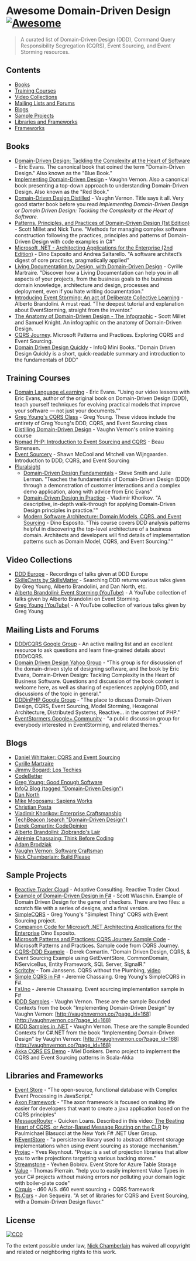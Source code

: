 # Awesome Domain-Driven Design [![Awesome](https://cdn.rawgit.com/sindresorhus/awesome/d7305f38d29fed78fa85652e3a63e154dd8e8829/media/badge.svg)](https://github.com/sindresorhus/awesome)

> A curated list of Domain-Driven Design (DDD), Command Query Responsibility Segregation (CQRS), Event Sourcing, and Event Storming resources.

## Contents

- [Books](#books)
- [Training Courses](#training-courses)
- [Video Collections](#video-collections)
- [Mailing Lists and Forums](#mailing-lists-and-forums)
- [Blogs](#blogs)
- [Sample Projects](#sample-projects)
- [Libraries and Frameworks](#libraries-and-frameworks)
- [Frameworks](#frameworks)

## Books

- [Domain-Driven Design: Tackling the Complexity at the Heart of Software](https://amzn.com/0321125215) - Eric Evans.  The canonical book that coined the term "Domain-Driven Design."  Also known as the "Blue Book."
- [Implementing Domain-Driven Design](https://vaughnvernon.co/?page_id=168#iddd) - Vaughn Vernon.  Also a canonical book presenting a top-down approach to understanding Domain-Driven Design.  Also known as the "Red Book."
- [Domain-Driven Design Distilled](https://www.amazon.com/Domain-Driven-Design-Distilled-Vaughn-Vernon/dp/0134434420) - Vaughn Vernon.  Title says it all.  Very good starter book before you read *Implementing Domain-Driven Design* or *Domain Driven Design: Tackling the Complexity at the Heart of Software.*  
- [Patterns, Principles, and Practices of Domain-Driven Design (1st Edition)](https://www.amazon.com/Patterns-Principles-Practices-Domain-Driven-Design/dp/1118714709) - Scott Millet and Nick Tune.  "Methods for managing complex software construction following the practices, principles and patterns of Domain-Driven Design with code examples in C#"
- [Microsoft .NET - Architecting Applications for the Enterprise (2nd Edition)](https://www.amazon.com/Microsoft-NET-Architecting-Applications-Enterprise/dp/0735685355/) - Dino Esposito and Andrea Saltarello.  "A software architect’s digest of core practices, pragmatically applied"
- [Living Documentation by Design, with Domain-Driven Design](https://leanpub.com/livingdocumentation) - Cyrille Martraire.  "Discover how a Living Documentation can help you in all aspects of your projects, from the business goals to the business domain knowledge, architecture and design, processes and deployment, even if you hate writing documentation."
- [Introducing Event Storming: An act of Deliberate Collective Learning](https://leanpub.com/introducing_eventstorming) - Alberto Brandolini.  A must read.  "The deepest tutorial and explanation about EventStorming, straight from the inventor." 
- [The Anatomy of Domain-Driven Design - The Infographic](https://leanpub.com/theanatomyofdomain-drivendesign) - Scott Millet and Samuel Knight.  An infographic on the anatomy of Domain-Driven Design.
- [CQRS Journey](https://msdn.microsoft.com/en-us/library/jj554200.aspx).  Microsoft Patterns and Practices.  Exploring CQRS and Event Sourcing.
- [Domain Driven Design Quickly](https://www.infoq.com/minibooks/domain-driven-design-quickly) - InfoQ Mini Books.  "Domain Driven Design Quickly is a short, quick-readable summary and introduction to the fundamentals of DDD"

## Training Courses

- [Domain Language eLearning](http://elearn.domainlanguage.com/) - Eric Evans.  "Using our video lessons with Eric Evans, author of the original book on Domain-Driven Design (DDD), teach yourself techniques for evolving practical models that improve your software — not just your documents.""
- [Greg Young's CQRS Class](http://subscriptions.viddler.com/GregYoung/) - Greg Young.  These videos include the entirety of Greg Young's DDD, CQRS, and Event Sourcing class
- [Distilling Domain-Driven Design](https://forcomprehension.com/) - Vaughn Vernon's online training course
- [Nomad PHP: Introduction to Event Sourcing and CQRS](https://nomadphp.com/product/introduction-event-sourcing-cqrs/) - Beau Simensen. 
- [Event Sourcery](https://eventsourcery.com/) - Shawn McCool and Mitchell van Wijngaarden.  Introduction to DDD, CQRS, and Event Sourcing
- [Pluralsight](https://pluralsight.com)
	 - [Domain-Driven Design Fundamentals](https://www.pluralsight.com/courses/domain-driven-design-fundamentals) - Steve Smith and Julie Lerman.  "Teaches the fundamentals of Domain-Driven Design (DDD) through a demonstration of customer interactions and a complex demo application, along with advice from Eric Evans"
	 - [Domain-Driven Design in Practice](https://www.pluralsight.com/courses/domain-driven-design-in-practice) - Vladimir Khorikov.  "A descriptive, in-depth walk-through for applying Domain-Driven Design principles in practice.""
	 - [Modern Software Architecture: Domain Models, CQRS, and Event Sourcing](https://www.pluralsight.com/courses/modern-software-architecture-domain-models-cqrs-event-sourcing) - Dino Esposito.  "This course covers DDD analysis patterns helpful in discovering the top-level architecture of a business domain. Architects and developers will find details of implementation patterns such as Domain Model, CQRS, and Event Sourcing.""

## Video Collections

- [DDD Europe](https://dddeurope.com) - Recordings of talks given at DDD Europe
- [SkillsCasts by SkillsMatter](https://skillsmatter.com/skillscasts) - Searching DDD returns various talks given by Greg Young, Alberto Brandolini, and Dan North, etc.
- [Alberto Brandolini: Event Storming (YouTube)](https://www.youtube.com/watch?v=veTVAN0oEkQ&list=PLve553MhJLs4YkEnHmOjWJv0B-6WY0-JI) - A YouTube collection of talks given by Alberto Brandolini on Event Storming.
- [Greg Young (YouTube)](https://www.youtube.com/watch?v=JHGkaShoyNs&list=PL5XpN_ZVafKLePdxruDfdfi-IiZtXz-k9) - A YouTube collection of various talks given by Greg Young

## Mailing Lists and Forums

- [DDD/CQRS Google Group](https://groups.google.com/forum/?utm_source=digest&utm_medium=email#!forum/dddcqrs) - An active mailing list and an excellent resource to ask questions and learn fine-grained details about DDD/CQRS.
- [Domain Driven Design Yahoo Group](https://groups.yahoo.com/neo/groups/domaindrivendesign/conversations/messages) - "This group is for discussion of the domain-driven style of designing software, and the book by Eric Evans, Domain-Driven Design: Tackling Complexity in the Heart of Business Software. Questions and discussion of the book content is welcome here, as well as sharing of experiences applying DDD, and discussions of the topic in general."
- [DDDinPHP Google Group](https://groups.google.com/forum/#!forum/dddinphp) - "The place to discuss Domain-Driven Design, CQRS, Event Sourcing, Model Storming, Hexagonal Architecture, Distributed Systems, Reactive... in the context of PHP."
- [EventStormers Google+ Community](https://plus.google.com/u/0/communities/113258571348605620818) - "a public discussion group for everybody interested in EventStorming, and related themes."

## Blogs

- [Daniel Whittaker: CQRS and Event Sourcing](http://danielwhittaker.me)
- [Cyrille Martraire](http://cyrille.martraire.com)
- [Jimmy Bogard: Los Techies](https://lostechies.com/jimmybogard/)
- [CodeBetter](http://codebetter.com)
- [Greg Young: Good Enough Software](https://goodenoughsoftware.net/)
- [InfoQ Blog (tagged "Domain-Driven Design")](https://www.infoq.com/domaindrivendesign/)
- [Dan North](https://dannorth.net/blog/)
- [Mike Mogosanu: Sapiens Works](http://blog.sapiensworks.com)
- [Christian Posta](http://blog.christianposta.com)
- [Vladimir Khorikov: Enterprise Craftsmanship](http://enterprisecraftsmanship.com)
- [TechBeacon (search "Domain-Driven Design")](http://techbeacon.com/)
- [Derek Comartin: CodeOpinion](http://codeopinion.com)
- [Alberto Brandolini: Ziobrando's Lair](https://ziobrando.blogspot.it)
- [Jérémie Chassaing: Think Before Coding](https://thinkbeforecoding.github.io/)
- [Adam Brodziak](https://medium.com/@adambrodziak)
- [Vaughn Vernon: Software Craftsman](https://vaughnvernon.co)
- [Nick Chamberlain: Build Please](https://buildplease.com)

## Sample Projects

- [Reactive Trader Cloud](https://github.com/AdaptiveConsulting/ReactiveTraderCloud) - Adaptive Consulting.  Reactive Trader Cloud.
- [Example of Domain-Driven Design in F#](https://gist.github.com/swlaschin/2ad8627d0400b2ab70e9f3da08902c9d) - Scott Wlaschin.  Example of Domain Driven Design for the game of checkers. There are two files: a scratch file with a series of designs, and a final version.
- [SimpleCQRS](https://github.com/gregoryyoung/m-r) - Greg Young's "Simplest Thing" CQRS with Event Sourcing project.
- [Companion Code for Microsoft .NET Architecting Applications for the Enterprise](https://naa4e.codeplex.com/SourceControl/latest) Dino Esposito.
- [Microsoft Patterns and Practices: CQRS Journey Sample Code](https://github.com/mspnp/cqrs-journey) - Microsoft Patterns and Practices.  Sample code from CQRS Journey.
- [CQRS-DDD Example](https://github.com/dcomartin/DDD-CQRS-ES-Example) - Derek Comartin.  "Domain Driven Design, CQRS, & Event Sourcing Example using GetEventStore, CommonDomain, NServiceBus, Entity Framework, SQL Server, SignalR."
- [Scritchy](https://github.com/ToJans/Scritchy) - Tom Janssens.  CQRS without the Plumbing, [video](http://www.youtube.com/watch?v=5DKTFZD3hu8)
- [Simple CQRS in F#](https://github.com/thinkbeforecoding/m-r) - Jeremie Chassaing.  Greg Young's SimpleCQRS in F#.
- [FsUno](https://github.com/thinkbeforecoding/FsUno) - Jeremie Chassaing. Event sourcing implementation sample in F#
- [IDDD Samples](https://github.com/VaughnVernon/IDDD_Samples) - Vaughn Vernon.  These are the sample Bounded Contexts from the book "Implementing Domain-Driven Design" by Vaughn Vernon: [http://vaughnvernon.co/?page_id=168](http://vaughnvernon.co/?page_id=168)  
- [IDDD Samples in .NET](https://github.com/VaughnVernon/IDDD_Samples_NET) - Vaughn Vernon.  These are the sample Bounded Contexts for C#.NET from the book "Implementing Domain-Driven Design" by Vaughn Vernon: [http://vaughnvernon.co/?page_id=168](http://vaughnvernon.co/?page_id=168)
- [Akka CQRS ES Demo](https://github.com/mdonkers/akka-cqrs-es-demo) - Miel Donkers.  Demo project to implement the CQRS and Event Sourcing patterns in Scala-Akka

## Libraries and Frameworks

- [Event Store](https://geteventstore.com) - "The open-source, functional database with Complex Event Processing in JavaScript."
- [Axon Framework](http://www.axonframework.org/) - "The axon framework is focused on making life easier for developers that want to create a java application based on the CQRS principles"
- [MessageRouter](https://github.com/QuickenLoans/MessageRouter) - Quicken Loans.  Described in this video: [The Beating Heart of CQRS, or Actor-Based Message Routing on the CLR](https://vimeo.com/171178586) by Paulmichael Blasucci at the New York F# .NET User Group.
- [NEventStore](https://github.com/NEventStore/NEventStore) - "a persistence library used to abstract different storage implementations when using event sourcing as storage mechanism."
- [Projac](https://github.com/yreynhout/Projac) - Yves Reynhout.  "Projac is a set of projection libraries that allow you to write projections targetting various backing stores."
- [Streamstone](https://github.com/yevhen/Streamstone) - Yevhen Bobrov.  Event Store for Azure Table Storage
- [Value](https://github.com/tpierrain/Value) - Thomas Pierrain. "help you to easily implement Value Types in your C# projects without making errors nor polluting your domain logic with boiler-plate code"
- [Cirquis](https://github.com/d60/Cirqus) - d60 A/S.  d60 event sourcing + CQRS framework
- [Its.Cqrs](https://github.com/jonsequitur/Its.Cqrs) - Jon Sequeira.  "A set of libraries for CQRS and Event Sourcing, with a Domain-Driven Design flavor."

## License

[![CC0](http://mirrors.creativecommons.org/presskit/buttons/88x31/svg/cc-zero.svg)](https://creativecommons.org/publicdomain/zero/1.0/)

To the extent possible under law, [Nick Chamberlain](https://buildplease.com) has waived all copyright and related or neighboring rights to this work.

